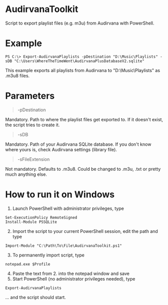 # AudirvanaToolkit
Script to export playlist files (e.g. m3u) from Audirvana with PowerShell.

# Example
```
PS C:\> Export-AudirvanaPlaylists -pDestination "D:\Music\Playlists" -sDB "C:\Users\WhereTheTimeWent\AudirvanaPlusDatabaseV2.sqlite"
```
This example exports all playlists from Audirvana to "D:\Music\Playlists" as .m3u8 files.

# Parameters
> -pDestination

Mandatory. Path to where the playlist files get exported to. If it doesn't exist, the script tries to create it.

> -sDB

Mandatory. Path of your Audirvana SQLite database. If you don't know where yours is, check Audirvana settings (library file).

> -sFileExtension

Not mandatory. Defaults to .m3u8. Could be changed to .m3u, .txt or pretty much anything else.

# How to run it on Windows

1. Launch PowerShell with administrator privileges, type 
```
Set-ExecutionPolicy RemoteSigned
Install-Module PSSQLite
```
2. Import the script to your current PowerShell session, edit the path and type
```
Import-Module "C:\Path\To\File\AudirvanaToolkit.ps1"
```
3. To permanently import script, type
```
notepad.exe $Profile
```
4. Paste the text from 2. into the notepad window and save
5. Start PowerShell (no administrator privileges needed), type
```
Export-AudirvanaPlaylists
```
... and the script should start.
